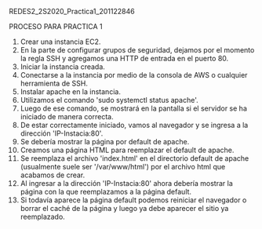 REDES2_2S2020_Practica1_201122846

PROCESO PARA PRACTICA 1

1. Crear una instancia EC2.
2. En la parte de configurar grupos de seguridad, dejamos por el momento la regla SSH y agregamos una HTTP de entrada en el puerto 80.
3. Iniciar la instancia creada.
4. Conectarse a la instancia por medio de la consola de AWS o cualquier herramienta de SSH.
5. Instalar apache en la instancia.
6. Utilizamos el comando 'sudo systemctl status apache'.
7. Luego de ese comando, se mostrará en la pantalla si el servidor se ha iniciado de manera correcta.
8. De estar correctamente iniciado, vamos al navegador y se ingresa a la dirección 'IP-Instacia:80'.
9. Se debería mostrar la página por default de apache.
10. Creamos una página HTML para reemplazar el default de apache.
11. Se reemplaza el archivo 'index.html' en el directorio default de apache (usualmente suele ser '/var/www/html') por el archivo html que acabamos de crear.
12. Al ingresar a la dirección 'IP-Instacia:80' ahora debería mostrar la página con la que reemplazamos a la página default.
13. Si todavía aparece la página default podemos reiniciar el navegador o borrar el caché de la página y luego ya debe aparecer el sitio ya reemplazado.